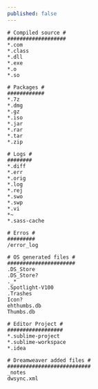 ```yaml
---
published: false
---
```


    # Compiled source #
	###################
	*.com
	*.class
	*.dll
	*.exe
	*.o
	*.so

	# Packages #
	############
	*.7z
	*.dmg
	*.gz
	*.iso
	*.jar
	*.rar
	*.tar
	*.zip

	# Logs #
	########
	*.diff
	*.err
	*.orig
	*.log
	*.rej
	*.swo
	*.swp
	*.vi
	*~
	*.sass-cache

	# Erros #
	#########
	/error_log

	# OS generated files #
	######################
	.DS_Store
	.DS_Store?
	._*
	.Spotlight-V100
	.Trashes
	Icon?
	ehthumbs.db
	Thumbs.db

	# Editor Project #
	##################
	*.sublime-project
	*.sublime-workspace
	*.idea

	# Dreamweaver added files #
	###########################
	_notes
	dwsync.xml
